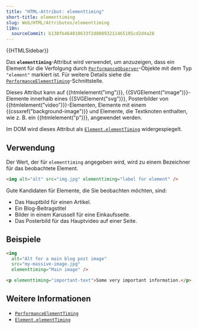 ```yaml
---
title: "HTML-Attribut: elementtiming"
short-title: elementtiming
slug: Web/HTML/Attributes/elementtiming
l10n:
  sourceCommit: b138fb464010633f2d80093211465195cd2d4a28
---
```


{{HTMLSidebar}}

Das **`elementtiming`**-Attribut wird verwendet, um anzuzeigen, dass ein Element für die Verfolgung durch [`PerformanceObserver`](/de/docs/Web/API/PerformanceObserver)-Objekte mit dem Typ `"element"` markiert ist. Für weitere Details siehe die [`PerformanceElementTiming`](/de/docs/Web/API/PerformanceElementTiming)-Schnittstelle.

Dieses Attribut kann auf {{htmlelement("img")}}, {{SVGElement("image")}}-Elemente innerhalb eines {{SVGElement("svg")}}, Posterbilder von {{htmlelement("video")}}-Elementen, Elemente mit einem {{cssxref("background-image")}} und Elemente, die Textknoten enthalten, wie z. B. ein {{htmlelement("p")}}, angewendet werden.

Im DOM wird dieses Attribut als [`Element.elementTiming`](/de/docs/Web/API/Element/elementTiming) widergespiegelt.

## Verwendung

Der Wert, der für `elementtiming` angegeben wird, wird zu einem Bezeichner für das beobachtete Element.

```html
<img alt="alt" src="img.jpg" elementtiming="label for element" />
```

Gute Kandidaten für Elemente, die Sie beobachten möchten, sind:

- Das Hauptbild für einen Artikel.
- Ein Blog-Beitragstitel
- Bilder in einem Karussell für eine Einkaufsseite.
- Das Posterbild für das Hauptvideo auf einer Seite.

## Beispiele

```html
<img
  alt="Alt for a main blog post image"
  src="my-massive-image.jpg"
  elementtiming="Main image" />

<p elementtiming="important-text">Some very important information.</p>
```

## Weitere Informationen

- [`PerformanceElementTiming`](/de/docs/Web/API/PerformanceElementTiming)
- [`Element.elementTiming`](/de/docs/Web/API/Element/elementTiming)
